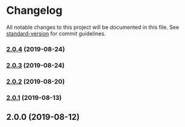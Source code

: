 # Changelog

All notable changes to this project will be documented in this file. See [standard-version](https://github.com/conventional-changelog/standard-version) for commit guidelines.

### [2.0.4](https://github.com/hotdogee/scada-iot-hmi/compare/v2.0.3...v2.0.4) (2019-08-24)

### [2.0.3](https://github.com/hotdogee/scada-iot-hmi/compare/v2.0.2...v2.0.3) (2019-08-24)

### [2.0.2](https://github.com/hotdogee/scada-iot-hmi/compare/v2.0.1...v2.0.2) (2019-08-20)

### [2.0.1](https://github.com/hotdogee/scada-iot-hmi/compare/v2.0.0...v2.0.1) (2019-08-13)

## 2.0.0 (2019-08-12)
